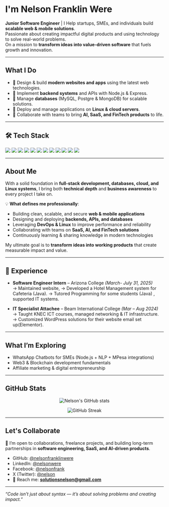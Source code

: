 # I'm Nelson Franklin Were

**Junior Software Engineer** | 
I Help startups, SMEs, and individuals build **scalable web & mobile solutions**.  
Passionate about creating impactful digital products and using technology to solve real-world problems.  
On a mission to **transform ideas into value-driven software** that fuels growth and innovation.  

---

##  What I Do
- 🔹 Design & build **modern websites and apps** using the latest web technologies.  
- 🔹 Implement **backend systems** and APIs with Node.js & Express.  
- 🔹 Manage **databases** (MySQL, Postgre & MongoDB) for scalable solutions.  
- 🔹 Deploy and manage applications on **Linux & cloud servers**.  
- 🔹 Collaborate with teams to bring **AI, SaaS, and FinTech products** to life.  

---

## 🛠️ Tech Stack

<p align="left">
  <img src="https://img.shields.io/badge/JavaScript-323330?style=for-the-badge&logo=javascript&logoColor=F7DF1E" />
  <img src="https://img.shields.io/badge/Node.js-43853D?style=for-the-badge&logo=node.js&logoColor=white" />
  <img src="https://img.shields.io/badge/Express.js-404D59?style=for-the-badge" />
  <img src="https://img.shields.io/badge/React-20232A?style=for-the-badge&logo=react&logoColor=61DAFB" />
  <img src="https://img.shields.io/badge/Bootstrap-563D7C?style=for-the-badge&logo=bootstrap&logoColor=white" />
  <img src="https://img.shields.io/badge/Linux-FCC624?style=for-the-badge&logo=linux&logoColor=black" />
  <img src="https://img.shields.io/badge/MySQL-4479A1?style=for-the-badge&logo=mysql&logoColor=white" />
  <img src="https://img.shields.io/badge/MongoDB-4EA94B?style=for-the-badge&logo=mongodb&logoColor=white" />
  <img src="https://img.shields.io/badge/Java-ED8B00?style=for-the-badge&logo=openjdk&logoColor=white" />
  <img src="https://img.shields.io/badge/Kotlin-0095D5?style=for-the-badge&logo=kotlin&logoColor=white" />
  <img src="https://img.shields.io/badge/Git-F05032?style=for-the-badge&logo=git&logoColor=white" />
  <img src="https://img.shields.io/badge/DevOps-0A0A0A?style=for-the-badge&logo=githubactions&logoColor=white" />
</p>

---

##  About Me  

With a solid foundation in **full-stack development, databases, cloud, and Linux systems**, I bring both **technical depth** and **business awareness** to every project I take on.  

💡 **What defines me professionally**:  
- Building clean, scalable, and secure **web & mobile applications**  
- Designing and deploying **backends, APIs, and databases**  
- Leveraging **DevOps & Linux** to improve performance and reliability  
- Collaborating with teams on **SaaS, AI, and FinTech solutions**  
- Continuously learning & sharing knowledge in modern technologies  

My ultimate goal is to **transform ideas into working products** that create measurable impact and value. 


---

## 💼 Experience  

- **Software Engineer Intern** – Arizona College *(March- July 31, 2025)*  
  → Maintained website,
  → Developed a Hotel Management system for Cafeteria (Java).
  → Tutored Programming for some students (Java)
  , supported IT systems.
  
- **IT Specialist Attachee** – Beam International College *(Mar – Aug 2024)*  
  → Taught KNEC ICT courses, managed networking & IT infrastructure.
  → Customized WordPress solutions for their website email set up(Elementor). 

---

##  What I’m Exploring  

- WhatsApp Chatbots for SMEs (Node.js + NLP + MPesa integrations)  
- Web3 & Blockchain development fundamentals  
- Affiliate marketing & digital entrepreneurship  

---

##  GitHub Stats
<p align="center">
  <img src="https://github-readme-stats.vercel.app/api?username=Nelsonfrank516&show_icons=true&count_private=true&include_all_commits=true&theme=radical" alt="Nelson's GitHub stats" />
</p>

<p align="center">
  <img src="https://github-readme-streak-stats.herokuapp.com/?user=nelsonfrank516&theme=tokyonight" alt="GitHub Streak" />
</p>

---

##  Let's Collaborate
💼 I’m open to collaborations, freelance projects, and building long-term partnerships in **software engineering, SaaS, and AI-driven products**.  

- GitHub: [@nelsonfranklinwere](https://github.com/nelsonfranklinwere)  
- LinkedIn: [@nelsonwere](https://www.linkedin.com/in/nelson-w-a557272b4)
- Facebook: [@nelsonfrank](https://www.facebook.com/profile.php?id=100089972558754)
- X (Twitter): [@nelson](https://x.com/OchiengNe88651)
- 📩 Reach me: **solutionsnelson@gmail.com**  

---

 *“Code isn’t just about syntax — it’s about solving problems and creating impact.”*  
